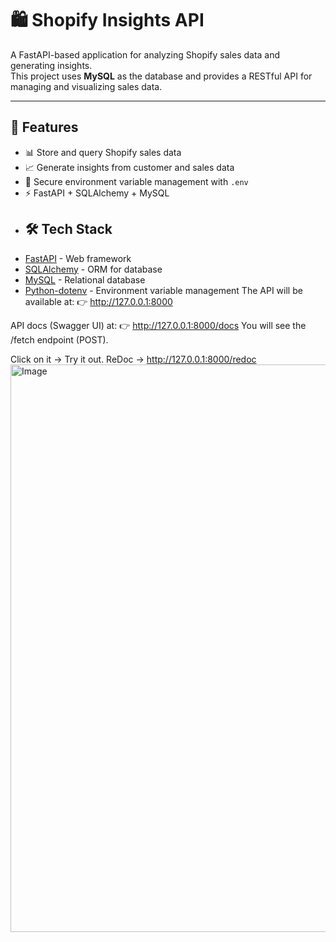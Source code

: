 # 🛍️ Shopify Insights API

A FastAPI-based application for analyzing Shopify sales data and generating insights.  
This project uses **MySQL** as the database and provides a RESTful API for managing and visualizing sales data.

---

## 🚀 Features
- 📊 Store and query Shopify sales data
- 📈 Generate insights from customer and sales data
- 🔐 Secure environment variable management with `.env`
- ⚡ FastAPI + SQLAlchemy + MySQL
- ## 🛠️ Tech Stack
- [FastAPI](https://fastapi.tiangolo.com/) - Web framework
- [SQLAlchemy](https://www.sqlalchemy.org/) - ORM for database
- [MySQL](https://www.mysql.com/) - Relational database
- [Python-dotenv](https://pypi.org/project/python-dotenv/) - Environment variable management
The API will be available at:
👉 http://127.0.0.1:8000

API docs (Swagger UI) at:
👉 http://127.0.0.1:8000/docs
You will see the /fetch endpoint (POST).

Click on it → Try it out.
ReDoc → http://127.0.0.1:8000/redoc
<img width="1845" height="908" alt="Image" src="https://github.com/user-attachments/assets/ba334e6a-8c57-443b-881b-855f32f00557" />
